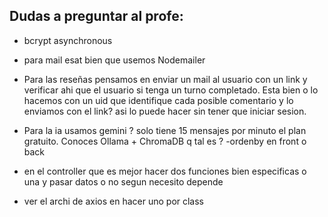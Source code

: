 ## Dudas a preguntar al profe:

- bcrypt asynchronous
- para mail esat bien que usemos Nodemailer

- Para las reseñas pensamos en enviar un mail al usuario con un link y verificar ahi que el usuario si tenga un turno completado. Esta bien o lo hacemos con un uid que identifique cada posible comentario y lo enviamos con el link? asi lo puede hacer sin tener que iniciar sesion.

- Para la ia usamos gemini ? solo tiene 15 mensajes por minuto el plan gratuito. Conoces Ollama + ChromaDB q tal es ?
  -ordenby en front o back

- en el controller que es mejor hacer dos funciones bien especificas o una y pasar datos o no segun necesito
  depende

- ver el archi de axios en hacer uno por class
